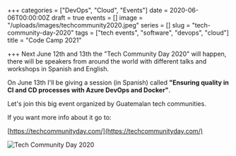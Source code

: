 +++
categories = ["DevOps", "Cloud", "Events"]
date = 2020-06-06T00:00:00Z
draft = true
events = []
image = "/uploads/images/techcommunity2020.jpeg"
series = []
slug = "tech-community-day-2020"
tags = ["tech events", "software", "devops", "cloud"]
title = "Code Camp 2021"

+++
Next June 12th and 13th the "Tech Community Day 2020" will happen, there will be speakers from around the world with different talks and workshops in Spanish and English.

On June 13th I'll be giving a session (in Spanish) called **"Ensuring quality in CI and CD processes with Azure DevOps and Docker"**.

Let's join this big event organized by Guatemalan tech communities.

If you want more info about it go to:

[https://techcommunityday.com/](https://techcommunityday.com/)

![Tech Community Day 2020](/images/techcommunity2020.jpeg)
